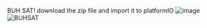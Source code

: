 BUH SAT!
download the zip file and import it to platformIO
![image](https://github.com/Sadteeto/BuhSat-v0/assets/87579232/93f3f46d-c03e-408b-838f-3d1e93fba854)
![BUHSAT](https://github.com/Sadteeto/BuhSat-v0/assets/87579232/a19d03bb-7b23-4c54-b951-eb7840a853d8)
